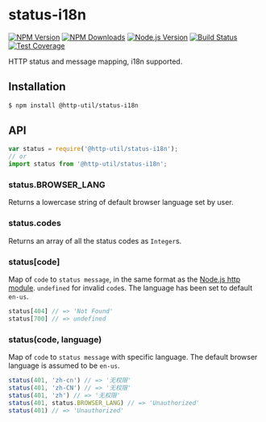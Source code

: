 # status-i18n

[![NPM Version][npm-image]][npm-url]
[![NPM Downloads][downloads-image]][downloads-url]
[![Node.js Version][node-version-image]][node-version-url]
[![Build Status][ci-image]][ci-url]
[![Test Coverage][coveralls-image]][coveralls-url]

HTTP status and message mapping, i18n supported.

## Installation

```sh
$ npm install @http-util/status-i18n
```

## API

```js
var status = require('@http-util/status-i18n');
// or
import status from '@http-util/status-i18n';
```

### status.BROWSER_LANG

Returns a lowercase string of default browser language set by user.

### status.codes

Returns an array of all the status codes as `Integer`s.

### status[code]

Map of `code` to `status message`, in the same format as the [Node.js http module](https://nodejs.org/dist/latest/docs/api/http.html#http_http_status_codes). `undefined` for invalid `code`s. The language has been set to default `en-us`.

```js
status[404] // => 'Not Found'
status[700] // => undefined
```

### status(code, language)

Map of `code` to `status message` with specific language. The default browser language is assumed to be `en-us`.

```js
status(401, 'zh-cn') // => '无权限'
status(401, 'zh-CN') // => '无权限'
status(401, 'zh') // => '无权限'
status(401, status.BROWSER_LANG) // => 'Unauthorized'
status(401) // => 'Unauthorized'
```

[ci-image]: https://img.shields.io/github/actions/workflow/status/http-util/status-i18n/ci.yml
[ci-url]: https://github.com/http-util/status-i18n/actions/workflows/ci.yml
[npm-image]: https://img.shields.io/npm/v/@http-util/status-i18n.svg
[npm-url]: https://npmjs.org/package/@http-util/status-i18n
[node-version-image]: https://img.shields.io/node/v/@http-util/status-i18n.svg
[node-version-url]: https://www.npmjs.com/package/@http-util/status-i18n
[coveralls-image]: https://img.shields.io/coveralls/http-util/status-i18n.svg
[coveralls-url]: https://coveralls.io/github/http-util/status-i18n?branch=master
[downloads-image]: https://img.shields.io/npm/dm/@http-util/status-i18n.svg
[downloads-url]: https://npmjs.org/package/@http-util/status-i18n
